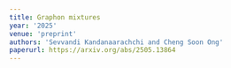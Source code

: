 ```yaml
---
title: Graphon mixtures
year: '2025'
venue: 'preprint'
authors: 'Sevvandi Kandanaarachchi and Cheng Soon Ong'
paperurl: https://arxiv.org/abs/2505.13864
---
```


